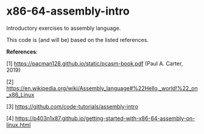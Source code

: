 # x86-64-assembly-intro
Introductory exercises to assembly language.

This code is (and will be) based on the listed references.

**References**:

[1] https://pacman128.github.io/static/pcasm-book.pdf (Paul A. Carter, 2019)

[2] https://en.wikipedia.org/wiki/Assembly_language#%22Hello,_world!%22_on_x86_Linux

[3] https://github.com/code-tutorials/assembly-intro

[4] https://p403n1x87.github.io/getting-started-with-x86-64-assembly-on-linux.html
